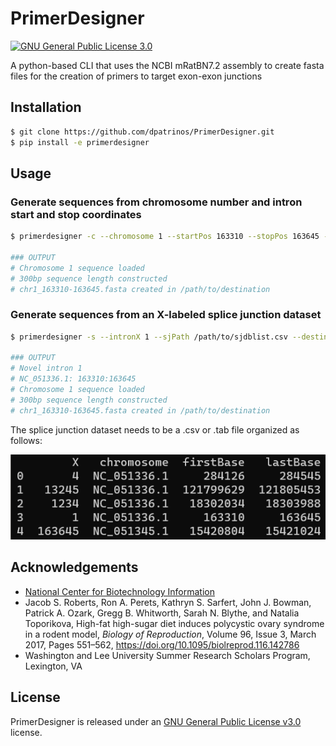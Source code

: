
# PrimerDesigner
[![GNU General Public License 3.0](https://img.shields.io/badge/license-GPLv3-blue)](https://github.com/dpatrinos/PrimerDesigner/blob/main/LICENSE)

A python-based CLI that uses the NCBI mRatBN7.2 assembly to create fasta files for the creation of primers to target exon-exon junctions

## Installation

```sh
$ git clone https://github.com/dpatrinos/PrimerDesigner.git
$ pip install -e primerdesigner
```

## Usage

### Generate sequences from chromosome number and intron start and stop coordinates

```sh
$ primerdesigner -c --chromosome 1 --startPos 163310 --stopPos 163645 --destination /path/to/destination

### OUTPUT
# Chromosome 1 sequence loaded
# 300bp sequence length constructed
# chr1_163310-163645.fasta created in /path/to/destination
```

### Generate sequences from an X-labeled splice junction dataset

```sh
$ primerdesigner -s --intronX 1 --sjPath /path/to/sjdblist.csv --destination /path/to/destination

### OUTPUT
# Novel intron 1
# NC_051336.1: 163310:163645
# Chromosome 1 sequence loaded
# 300bp sequence length constructed
# chr1_163310-163645.fasta created in /path/to/destination
```

The splice junction dataset needs to be a .csv or .tab file organized as follows:
 
![SJ table example](sj.png)

## Acknowledgements

 - [National Center for Biotechnology Information](https://www.ncbi.nlm.nih.gov/data-hub/taxonomy/10116/)
 - Jacob S. Roberts, Ron A. Perets, Kathryn S. Sarfert, John J. Bowman, Patrick A. Ozark, Gregg B. Whitworth, Sarah N. Blythe, and Natalia Toporikova, High-fat high-sugar diet induces polycystic ovary syndrome in a rodent model, *Biology of Reproduction*, Volume 96, Issue 3, March 2017, Pages 551–562, https://doi.org/10.1095/biolreprod.116.142786
 - Washington and Lee University Summer Research Scholars Program, Lexington, VA

## License

PrimerDesigner is released under an [GNU General Public License v3.0](https://github.com/dpatrinos/PrimerDesigner/blob/main/LICENSE) license.

